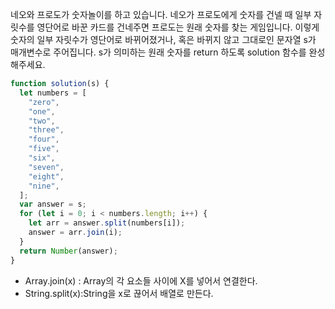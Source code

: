 네오와 프로도가 숫자놀이를 하고 있습니다. 네오가 프로도에게 숫자를 건넬 때 일부 자릿수를 영단어로 바꾼 카드를 건네주면 프로도는 원래 숫자를 찾는 게임입니다.
이렇게 숫자의 일부 자릿수가 영단어로 바뀌어졌거나, 혹은 바뀌지 않고 그대로인 문자열 s가 매개변수로 주어집니다. s가 의미하는 원래 숫자를 return 하도록 solution 함수를 완성해주세요.

```js
function solution(s) {
  let numbers = [
    "zero",
    "one",
    "two",
    "three",
    "four",
    "five",
    "six",
    "seven",
    "eight",
    "nine",
  ];
  var answer = s;
  for (let i = 0; i < numbers.length; i++) {
    let arr = answer.split(numbers[i]);
    answer = arr.join(i);
  }
  return Number(answer);
}
```

- Array.join(x) : Array의 각 요소들 사이에 X를 넣어서 연결한다.
- String.split(x):String을 x로 끊어서 배열로 만든다.

